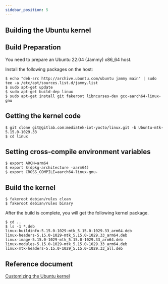 ```yaml
---
sidebar_position: 5
---
```


## Building the Ubuntu kernel

## Build Preparation

You need to prepare an Ubuntu 22.04 (Jammy) x86_64 host.

Install the following packages on the host:

```
$ echo "deb-src http://archive.ubuntu.com/ubuntu jammy main" | sudo tee -a /etc/apt/sources.list.d/jammy.list
$ sudo apt-get update
$ sudo apt-get build-dep linux
$ sudo apt-get install git fakeroot libncurses-dev gcc-aarch64-linux-gnu
```

## Getting the kernel code

```
$ git clone git@gitlab.com:mediatek-iot-yocto/linux.git -b Ubuntu-mtk-5.15.0-1029.33
$ cd linux
```

## Setting cross-compile environment variables

```
$ export ARCH=arm64
$ export $(dpkg-architecture -aarm64)
$ export CROSS_COMPILE=aarch64-linux-gnu-
```

## Build the kernel

```
$ fakeroot debian/rules clean
$ fakeroot debian/rules binary
```

After the build is complete, you will get the following kernel package.

```
$ cd ..
$ ls -1 *.deb
linux-buildinfo-5.15.0-1029-mtk_5.15.0-1029.33_arm64.deb
linux-headers-5.15.0-1029-mtk_5.15.0-1029.33_arm64.deb
linux-image-5.15.0-1029-mtk_5.15.0-1029.33_arm64.deb
linux-modules-5.15.0-1029-mtk_5.15.0-1029.33_arm64.deb
linux-mtk-headers-5.15.0-1029_5.15.0-1029.33_all.deb
```

## Reference document

[Customizing the Ubuntu kernel](https://mediatek.gitlab.io/genio/doc/ubuntu/customization/customize-kernel.html)
